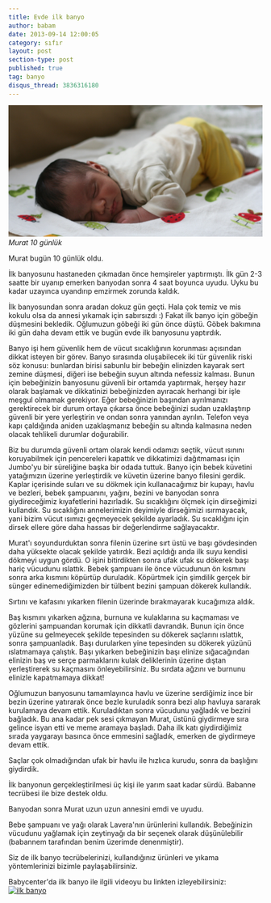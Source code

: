 ```yaml
---
title: Evde ilk banyo
author: babam
date: 2013-09-14 12:00:05
category: sıfır
layout: post
section-type: post
published: true
tag: banyo
disqus_thread: 3836316180
---
```

![Murat 10 günlük](/img/posts/IMG_9265.jpg)
*Murat 10 günlük*

Murat bugün 10 günlük oldu.

İlk banyosunu hastaneden çıkmadan önce hemşireler yaptırmıştı. İlk gün 2-3 saatte bir uyanıp emerken banyodan sonra 4 saat boyunca uyudu. Uyku bu kadar uzayınca uyandırıp emzirmek zorunda kaldık.

İlk banyosundan sonra aradan dokuz gün geçti. Hala çok temiz ve mis kokulu olsa da annesi yıkamak için sabırsızdı :) Fakat ilk banyo için göbeğin düşmesini bekledik. Oğlumuzun göbeği iki gün önce düştü. Göbek bakımına iki gün daha devam ettik ve bugün evde ilk banyosunu yaptırdık.

Banyo işi hem güvenlik hem de vücut sıcaklığının korunması açısından dikkat isteyen bir görev. Banyo sırasında oluşabilecek iki tür güvenlik riski söz konusu: bunlardan birisi sabunlu bir bebeğin elinizden kayarak sert zemine düşmesi, diğeri ise bebeğin suyun altında nefessiz kalması. Bunun için bebeğinizin banyosunu güvenli bir ortamda yaptırmak, herşey hazır olarak başlamak ve dikkatinizi bebeğinizden ayıracak herhangi bir işle meşgul olmamak gerekiyor. Eğer bebeğinizin başından ayrılmanızı gerektirecek bir durum ortaya çıkarsa önce bebeğinizi sudan uzaklaştırıp güvenli bir yere yerleştirin ve ondan sonra yanından ayrılın. Telefon veya kapı çaldığında aniden uzaklaşmanız bebeğin su altında kalmasına neden olacak tehlikeli durumlar doğurabilir.

Biz bu durumda güvenli ortam olarak kendi odamızı seçtik, vücut ısınını koruyabilmek için pencereleri kapattık ve dikkatimizi dağıtmaması için Jumbo'yu bir süreliğine başka bir odada tuttuk. Banyo için bebek küvetini yatağımızın üzerine yerleştirdik ve küvetin üzerine banyo filesini gerdik. Kaplar içerisinde suları ve su dökmek için kullanacağımız bir kupayı, havlu ve bezleri, bebek şampuanını, yağını, bezini ve banyodan sonra giydireceğimiz kıyafetlerini hazırladık. Su sıcaklığını ölçmek için dirseğimizi kullandık. Su sıcaklığını annelerimizin deyimiyle dirseğimizi ısırmayacak, yani bizim vücut ısımızı geçmeyecek şekilde ayarladık. Su sıcaklığını için dirsek ellere göre daha hassas bir değerlendirme sağlayacaktır.

Murat'ı soyundurduktan sonra filenin üzerine sırt üstü ve başı gövdesinden daha yüksekte olacak şekilde yatırdık. Bezi açıldığı anda ilk suyu kendisi dökmeyi uygun gördü. O işini bitirdikten sonra ufak ufak su dökerek başı hariç vücudunu ıslattık. Bebek şampuanı ile önce vücudunun ön kısmını sonra arka kısmını köpürtüp duruladık. Köpürtmek için şimdilik gerçek bir sünger edinemediğimizden bir tülbent bezini şampuan dökerek kullandık.

Sırtını ve kafasını yıkarken filenin üzerinde bırakmayarak kucağımıza aldık.

Baş kısmını yıkarken ağzına, burnuna ve kulaklarına su kaçmaması ve gözlerini şampuandan korumak için dikkatli davrandık. Bunun için önce yüzüne su gelmeyecek şekilde tepesinden su dökerek saçlarını ıslattık, sonra şampuanladık. Başı durularken yine tepesinden su dökerek yüzünü ıslatmamaya çalıştık. Başı yıkarken bebeğinizin başı elinize sığacağından elinizin baş ve serçe parmaklarını kulak deliklerinin üzerine dıştan yerleştirerek su kaçmasını önleyebilirsiniz. Bu sırdata ağzını ve burnunu elinizle kapatmamaya dikkat!

Oğlumuzun banyosunu tamamlayınca havlu ve üzerine serdiğimiz ince bir bezin üzerine yatırarak önce bezle kuruladık sonra bezi alıp havluya sararak kurulamaya devam ettik. Kuruladıktan sonra vücudunu yağladık ve bezini bağladık. Bu ana kadar pek sesi çıkmayan Murat, üstünü giydirmeye sıra gelince isyan etti ve meme aramaya başladı. Daha ilk katı giydirdiğimiz sırada yaygarayı basınca önce emmesini sağladık, emerken de giydirmeye devam ettik.

Saçlar çok olmadığından ufak bir havlu ile hızlıca kurudu, sonra da başlığını giydirdik.

İlk banyonun gerçekleştirilmesi üç kişi ile yarım saat kadar sürdü. Babanne tecrübesi ile bize destek oldu.

Banyodan sonra Murat uzun uzun annesini emdi ve uyudu.

Bebe şampuanı ve yağı olarak Lavera'nın ürünlerini kullandık. Bebeğinizin vücudunu yağlamak için zeytinyağı da bir seçenek olarak düşünülebilir (babannem tarafından benim üzerimde denenmiştir).

Siz de ilk banyo tecrübelerinizi, kullandığınız ürünleri ve yıkama yöntemlerinizi bizimle paylaşabilirsiniz.

Babycenter'da ilk banyo ile ilgili videoyu bu linkten izleyebilirsiniz: 
[![ilk banyo](/img/posts//img/posts/IMG_9265.jpg)](http://link.brightcove.com/services/player/bcpid979142054001?bckey=AQ~~,AAAAAFwqW98~,-OCIO8uI7qS79uFikCyhoR5M_RKuFkH6&amp;bctid=1562737971)
